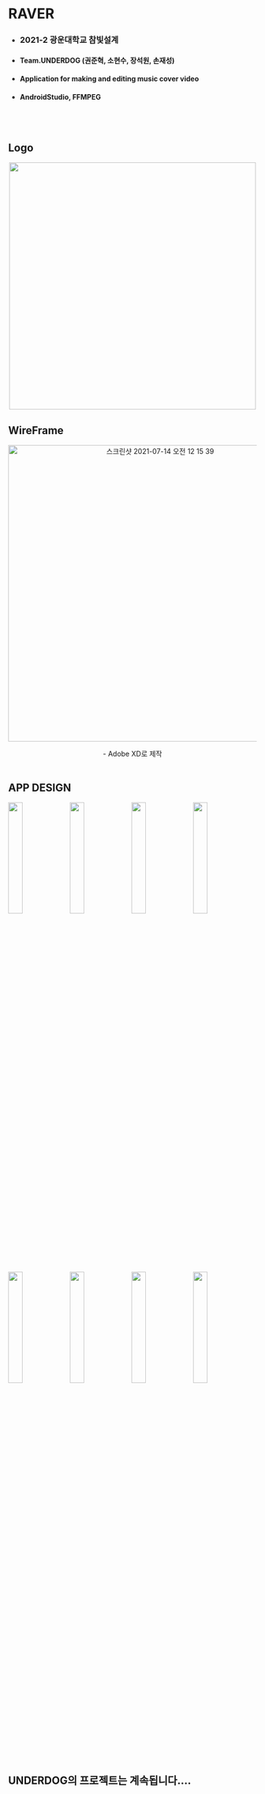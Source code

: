 # RAVER
- ### 2021-2 광운대학교 참빛설계 
- #### Team.UNDERDOG (권준혁, 소현수, 장석원, 손재성)
- #### Application for making and editing music cover video
- #### AndroidStudio, FFMPEG
<br><br/>
## Logo
<p align="center"><img width="500" src="https://user-images.githubusercontent.com/63574571/144405083-c2c1e946-e3d1-4405-a7de-c6d28ad69126.png">

## WireFrame
<p align="center"><img width="600" alt="스크린샷 2021-07-14 오전 12 15 39" src="https://user-images.githubusercontent.com/63574571/134475713-76d51139-9921-43e2-9c12-bd8f3142c177.png"> 
<p align="center">  - Adobe XD로 제작
<br><br/>
  
 ## APP DESIGN
<p float="middle">
<img width="24%" src="https://user-images.githubusercontent.com/63574571/144405313-1c7b1196-c10f-48bd-99ec-3e044dac69f7.png">
<img width="24%" src="https://user-images.githubusercontent.com/63574571/144405324-b5c6e77e-443d-4738-bec1-6bfe0f5ab0aa.png">
<img width="24%" src="https://user-images.githubusercontent.com/63574571/144405333-9851a244-8066-48b5-97f0-79fb55a2753a.png">
<img width="24%" src="https://user-images.githubusercontent.com/63574571/144405345-9d87ced4-6299-41bc-826a-3d5031663ce2.png">
</p>

<p float="middle">                                                                                   
<img width="24%" src="https://user-images.githubusercontent.com/63574571/144405348-5d0dff94-3e07-463c-b519-5c1a363957e4.png">
<img width="24%" src="https://user-images.githubusercontent.com/63574571/144405353-ec61ff91-f23b-446e-bf8c-cedd7c1e426f.png">
<img width="24%" src="https://user-images.githubusercontent.com/63574571/144405359-96587ab7-6d39-4036-867f-292d0404c38c.png">
<img width="24%" src="https://user-images.githubusercontent.com/63574571/144405363-b37cbd0c-8b04-46db-b82b-e8654558a778.png">
</p>
<br><br/>

 ## UNDERDOG의 프로젝트는 계속됩니다....

